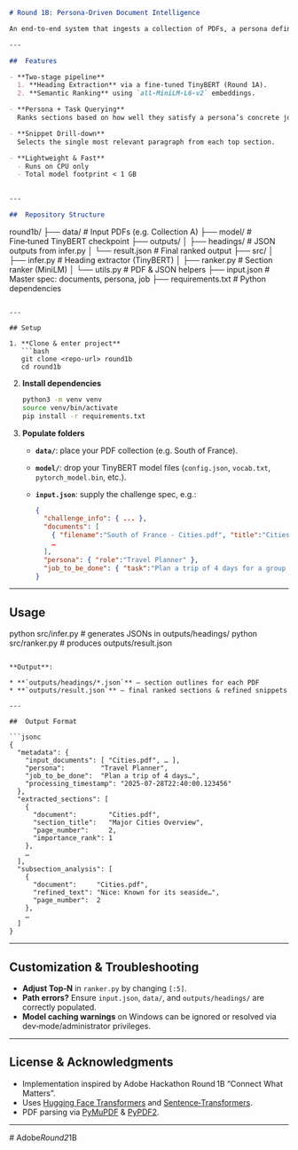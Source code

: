 
```markdown
# Round 1B: Persona-Driven Document Intelligence

An end‑to‑end system that ingests a collection of PDFs, a persona definition, and a job‑to‑be‑done, then uses semantic embeddings to identify and rank the most relevant sections and refined paragraphs. Designed for CPU‑only execution, model size ≤ 1 GB, and no internet dependency during inference.

---

##  Features

- **Two‑stage pipeline**  
  1. **Heading Extraction** via a fine‑tuned TinyBERT (Round 1A).  
  2. **Semantic Ranking** using `all-MiniLM-L6-v2` embeddings.

- **Persona + Task Querying**  
  Ranks sections based on how well they satisfy a persona’s concrete job.

- **Snippet Drill‑down**  
  Selects the single most relevant paragraph from each top section.

- **Lightweight & Fast**  
  - Runs on CPU only  
  - Total model footprint < 1 GB  
  

---

##  Repository Structure

```

round1b/
├── data/                    # Input PDFs (e.g. Collection A)
├── model/                   # Fine‑tuned TinyBERT checkpoint
├── outputs/
│   ├── headings/            # JSON outputs from infer.py
│   └── result.json          # Final ranked output
├── src/
│   ├── infer.py             # Heading extractor (TinyBERT)
│   ├── ranker.py            # Section ranker (MiniLM)
│   └── utils.py             # PDF & JSON helpers
├── input.json               # Master spec: documents, persona, job
├── requirements.txt         # Python dependencies
                  

````

---

## Setup

1. **Clone & enter project**  
   ```bash
   git clone <repo-url> round1b
   cd round1b
````

2. **Install dependencies**

   ```bash
   python3 -m venv venv
   source venv/bin/activate
   pip install -r requirements.txt
   ```

3. **Populate folders**

   * **`data/`**: place your PDF collection (e.g. South of France).
   * **`model/`**: drop your TinyBERT model files (`config.json`, `vocab.txt`, `pytorch_model.bin`, etc.).
   * **`input.json`**: supply the challenge spec, e.g.:

     ```json
     {
       "challenge_info": { ... },
       "documents": [
         { "filename":"South of France - Cities.pdf", "title":"Cities" },
         …
       ],
       "persona": { "role":"Travel Planner" },
       "job_to_be_done": { "task":"Plan a trip of 4 days for a group of 10 college friends." }
     }
     ```

---

##  Usage


python src/infer.py                      # generates JSONs in outputs/headings/
python src/ranker.py                     # produces outputs/result.json
```

**Output**:

* **`outputs/headings/*.json`** – section outlines for each PDF
* **`outputs/result.json`** – final ranked sections & refined snippets

---

##  Output Format

```jsonc
{
  "metadata": {
    "input_documents": [ "Cities.pdf", … ],
    "persona":         "Travel Planner",
    "job_to_be_done":  "Plan a trip of 4 days…",
    "processing_timestamp": "2025-07-28T22:40:00.123456"
  },
  "extracted_sections": [
    {
      "document":        "Cities.pdf",
      "section_title":   "Major Cities Overview",
      "page_number":     2,
      "importance_rank": 1
    },
    …
  ],
  "subsection_analysis": [
    {
      "document":     "Cities.pdf",
      "refined_text": "Nice: Known for its seaside…",
      "page_number":  2
    },
    …
  ]
}
```

---

##  Customization & Troubleshooting

* **Adjust Top‑N** in `ranker.py` by changing `[:5]`.
* **Path errors?** Ensure `input.json`, `data/`, and `outputs/headings/` are correctly populated.
* **Model caching warnings** on Windows can be ignored or resolved via dev‑mode/administrator privileges.

---

##  License & Acknowledgments

* Implementation inspired by Adobe Hackathon Round 1B “Connect What Matters”.
* Uses [Hugging Face Transformers](https://github.com/huggingface/transformers) and [Sentence‑Transformers](https://github.com/UKPLab/sentence-transformers).
* PDF parsing via [PyMuPDF](https://github.com/pymupdf/PyMuPDF) & [PyPDF2](https://github.com/py-pdf/PyPDF2).

---
#   A d o b e _ R o u n d 2 _ 1 B  
 